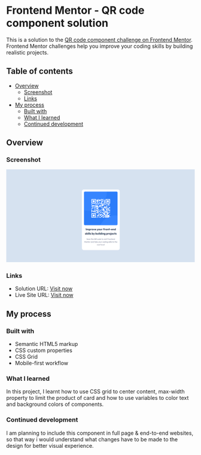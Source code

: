 # Frontend Mentor - QR code component solution

This is a solution to the [QR code component challenge on Frontend Mentor](https://www.frontendmentor.io/challenges/qr-code-component-iux_sIO_H). Frontend Mentor challenges help you improve your coding skills by building realistic projects. 

## Table of contents

- [Overview](#overview)
  - [Screenshot](#screenshot)
  - [Links](#links)
- [My process](#my-process)
  - [Built with](#built-with)
  - [What I learned](#what-i-learned)
  - [Continued development](#continued-development)

## Overview

### Screenshot

![Website Output Screenshot](images/screenshot.png)

### Links

- Solution URL: [Visit now](https://github.com/prabhu30/qr-code-component)
- Live Site URL: [Visit now](https://prabhu30.github.io/qr-code-component/)

## My process

### Built with

- Semantic HTML5 markup
- CSS custom properties
- CSS Grid
- Mobile-first workflow

### What I learned

In this project, I learnt how to use CSS grid to center content, max-width property to limit the product of card and how to use variables to color text and background colors of components.

### Continued development

I am planning to include this component in full page & end-to-end websites, so that way i would understand what changes have to be made to the design for better visual experience.
